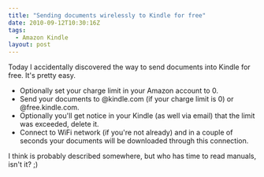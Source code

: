 ```yaml
---
title: "Sending documents wirelessly to Kindle for free"
date: 2010-09-12T10:30:16Z
tags:
  - Amazon Kindle
layout: post
---
```

Today I accidentally discovered the way to send documents into Kindle for free. It's pretty easy.

* Optionally set your charge limit in your Amazon account to 0.
* Send your documents to <your selected name>@kindle.com (if your charge limit is 0) or <your selected name>@free.kindle.com.
* Optionally you'll get notice in your Kindle (as well via email) that the limit was exceeded, delete it.
* Connect to WiFi network (if you're not already) and in a couple of seconds your documents will be downloaded through this connection.

I think is probably described somewhere, but who has time to read manuals, isn't it? ;)